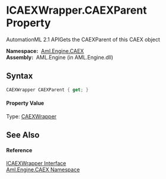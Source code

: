 ICAEXWrapper.CAEXParent Property
================================
AutomationML 2.1 APIGets the CAEXParent of this CAEX object

  **Namespace:**  [Aml.Engine.CAEX][1]  
  **Assembly:**  AML.Engine (in AML.Engine.dll)

Syntax
------

```csharp
CAEXWrapper CAEXParent { get; }
```

#### Property Value
Type: [CAEXWrapper][2]

See Also
--------

#### Reference
[ICAEXWrapper Interface][3]  
[Aml.Engine.CAEX Namespace][1]  

[1]: ../README.md
[2]: ../CAEXWrapper/README.md
[3]: README.md
[4]: https://www.automationml.org
[5]: ../../icons/logoShade.png